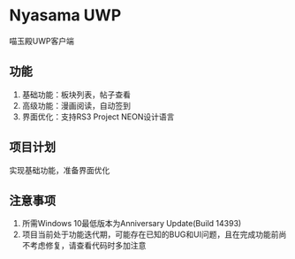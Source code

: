 # Nyasama UWP
喵玉殿UWP客户端

## 功能
1. 基础功能：板块列表，帖子查看
2. 高级功能：漫画阅读，自动签到
3. 界面优化：支持RS3 Project NEON设计语言

## 项目计划
实现基础功能，准备界面优化

## 注意事项
1. 所需Windows 10最低版本为Anniversary Update(Build 14393)
2. 项目当前处于功能迭代期，可能存在已知的BUG和UI问题，且在完成功能前尚不考虑修复，请查看代码时多加注意
